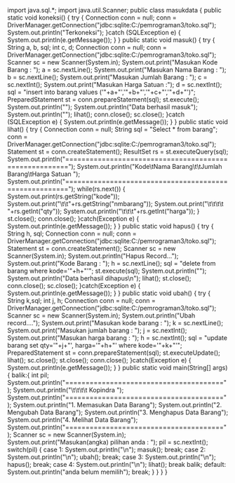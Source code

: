 import java.sql.*;
import java.util.Scanner;
public class masukdata {
	public static void koneksi() {
		try {
			Connection conn = null;
			conn = DriverManager.getConnection("jdbc:sqlite:C:/pemrograman3/toko.sql");
		System.out.println("Terkoneksi");
		}catch (SQLException e) {
			System.out.println(e.getMessage());
		}
	}
	public static void masuk() {
try {
	String a, b, sql;
	int c, d;
	Connection conn = null;
	conn = DriverManager.getConnection("jdbc:sqlite:C:/pemrograman3/toko.sql");
	Scanner sc = new Scanner(System.in);
	System.out.print("Masukan Kode Barang : ");
	a = sc.nextLine();
	System.out.print("Masukan Nama Barang : ");
	b = sc.nextLine();
	System.out.print("Masukan Jumlah Barang : ");
	c = sc.nextInt();
	System.out.print("Masukan Harga Satuan :");
	d = sc.nextInt();
	sql = "insert into barang values ('"+a+"','"+b+"','"+c+"','"+d+"')";
	PreparedStatement st = conn.prepareStatement(sql);
	st.execute();
	System.out.println("");
	System.out.println("Data berhasil masuk");
	System.out.println("");
	lihat();
	conn.close();
	sc.close();
}catch (SQLException e) {
	System.out.println(e.getMessage());
}
	}
	public static void lihat() {
try {
	Connection conn = null;
	String sql = "Select * from barang";
	conn = DriverManager.getConnection("jdbc:sqlite:C:/pemrograman3/toko.sql");
	Statement st = conn.createStatement();
	ResultSet rs = st.executeQuery(sql);
	System.out.println("=======================================================");
	System.out.println("Kode\tNama Barang\t\tJumlah Barang\tHarga Satuan ");
	System.out.println("=======================================================");
	while(rs.next()) {
		System.out.print(rs.getString("kode"));
		System.out.print("\t\t"+rs.getString("nmbarang"));
		System.out.print("\t\t\t\t    "+rs.getInt("qty"));
		System.out.println("\t\t\t"+rs.getInt("harga"));
	}
	st.close();
	conn.close();
}catch(Exception e) {
	System.out.println(e.getMessage());
}
	}
public static void hapus() {
	try {
		String h, sql;
		Connection conn = null;
		conn = DriverManager.getConnection("jdbc:sqlite:C:/pemrograman3/toko.sql");
		Statement st = conn.createStatement();
		Scanner sc = new Scanner(System.in);
		System.out.println("Hapus Record...");
		System.out.print("Kode Barang : ");
		h = sc.nextLine();
		sql = "delete from barang where kode='"+h+"'";
		st.execute(sql);
		System.out.println("");
		System.out.println("Data berhasil dihapus\n");
		lihat();
		st.close();
		conn.close();
		sc.close();
	}catch(Exception e) {
		System.out.println(e.getMessage());
	}
}
public static void ubah() {
try {
	String k,sql; 
	int j, h;
	Connection conn = null;
	conn = DriverManager.getConnection("jdbc:sqlite:C:/pemrograman3/toko.sql");
	Scanner sc = new Scanner(System.in);
	System.out.println("Ubah record....");
	System.out.print("Masukan kode barang : ");
	k = sc.nextLine();
	System.out.print("Masukan jumlah barang : ");
	j = sc.nextInt();
	System.out.print("Masukan harga barang : ");
	h = sc.nextInt();
	sql = "update barang set qty='"+j+"', harga='"+h+"' where kode='"+k+"'";
	PreparedStatement st = conn.prepareStatement(sql);
	st.executeUpdate();
	lihat();
	sc.close();
	st.close();
	conn.close();
	}catch(Exception e) {
	System.out.println(e.getMessage());
}
}
	public static void main(String[] args) {
		balik:{
		int pil;
		System.out.println("=======================================");
		System.out.println("\t\t\t\t Kopindra ");
		System.out.println("=======================================");
		System.out.println("1. Memasukan Data Barang");
		System.out.println("2. Mengubah Data Barang");
		System.out.println("3. Menghapus Data Barang");
		System.out.println("4. Melihat Data Barang");
		System.out.println("=======================================");
		Scanner sc = new Scanner(System.in);
		System.out.print("Masukan(angka) pilihan anda : ");
		pil = sc.nextInt();
		switch(pil) {
		case 1:
			System.out.println("\n");
			masuk();
			break;
		case 2:
			System.out.println("\n");
			ubah();
			break;
		case 3:
			System.out.println("\n");
			hapus();
			break;
		case 4:
			System.out.println("\n");
			lihat();
			break balik;
		default:
			System.out.println("anda belum memilih");
			break;
		}
		}
		}
	}


